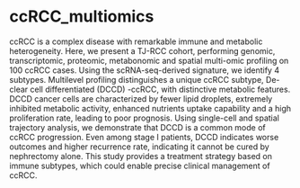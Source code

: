 # ccRCC_multiomics

ccRCC is a complex disease with remarkable immune and metabolic heterogeneity. Here, we present a TJ-RCC cohort, performing genomic, transcriptomic, proteomic, metabonomic and spatial multi-omic profiling on 100 ccRCC cases. Using the scRNA-seq-derived signature, we identify 4 subtypes. Multilevel profiling distinguishes a unique ccRCC subtype, De-clear cell differentiated (DCCD) -ccRCC, with distinctive metabolic features. DCCD cancer cells are characterized by fewer lipid droplets, extremely inhibited metabolic activity, enhanced nutrients uptake capability and a high proliferation rate, leading to poor prognosis. Using single-cell and spatial trajectory analysis, we demonstrate that DCCD is a common mode of ccRCC progression. Even among stage I patients, DCCD indicates worse outcomes and higher recurrence rate, indicating it cannot be cured by nephrectomy alone. This study provides a treatment strategy based on immune subtypes, which could enable precise clinical management of ccRCC.
